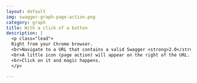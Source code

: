 ```yaml
---
layout: default
img: swagger-graph-page-action.png
category: graph
title: With a click of a button
description: |
  <p class="lead">
  Right from your Chrome browser. 
  <br>Navigate to a URL that contains a valid Swagger <strong>2.0</strong> document - either <strong>JSON</strong> or <strong>YAML</strong>.
  <br>A little icon (page action) will appear on the right of the URL.
  <br>Click on it and magic happens.
  </p>

---
```

